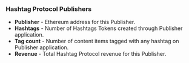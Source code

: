 ### Hashtag Protocol Publishers

- **Publisher** - Ethereum address for this Publisher.
- **Hashtags** - Number of Hashtags Tokens created through Publisher application.
- **Tag count** - Number of content items tagged with any hashtag on Publisher application.
- **Revenue** - Total Hashtag Protocol revenue for this Publisher.
